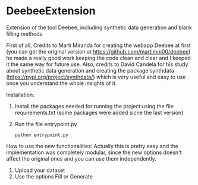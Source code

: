 # DeebeeExtension
Extension of the tool Deebee, including synthetic data generation and blank filling methods

First of all,
Credits to Marti Miranda for creating the webapp Deebee at first (you can get the original version at https://github.com/martimm00/deebee) he made a really good work keeping the code clean and clear and I keeped it the same way for future use.
Also, credits to David Candela for his study about synthetic data generation and creating the package synthdata (https://pypi.org/project/synthdata/) which is very useful and easy to use once you understand the whole insights of it.

Installation:

  1. Install the packages needed for running the project using the file requirements.txt (some packages were added sicne the last version)
  2. Run the file entrypoint.py
     
         python entrypoint.py

How to use the new functionalities:
  Actually this is pretty easy and the implementation was completely modular, since the new options doesn't affect the original ones and you can use them independently. 
  1. Upload your dataset
  2. Use the options Fill or Generate
